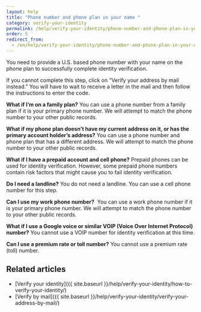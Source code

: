 ```yaml
---
layout: help
title: "Phone number and phone plan in your name "
category: verify-your-identity
permalink: /help/verify-your-identity/phone-number-and-phone-plan-in-your-name/
order: 5
redirect_from:
  - /en/help/verify-your-identity/phone-number-and-phone-plan-in-your-name/
---
```

You need to provide a U.S. based phone number with your name on the phone plan to successfully complete identity verification. 

If you cannot complete this step, click on “Verify your address by mail instead.” You will have to wait to receive a letter in the mail and then follow the instructions to enter the code. 

**What if I’m on a family plan?**
You can use a phone number from a family plan if it is your primary phone number. We will attempt to match the phone number to your other public records. 

**What if my phone plan doesn’t have my current address on it, or has the primary account holder’s address?**
You can use a phone number and phone plan that has a different address. We will attempt to match the phone number to your other public records.

**What if I have a prepaid account and cell phone?**
Prepaid phones can be used for identity verification. However, some prepaid phone numbers contain risk factors that might cause you to fail identity verification.

**Do I need a landline?**
You do not need a landline. You can use a cell phone number for this step. 

**Can I use my work phone number?** 
You can use a work phone number if it is your primary phone number. We will attempt to match the phone number to your other public records. 

**What if I use a Google voice or similar VOIP (Voice Over Internet Protocol) number?**
You cannot use a VOIP number for identity verification at this time.

**Can I use a premium rate or toll number?**
You cannot use a premium rate (toll) number.



## Related articles

* [Verify your identity]({{ site.baseurl }}/help/verify-your-identity/how-to-verify-your-identity/)
* [Verify by mail]({{ site.baseurl }}/help/verify-your-identity/verify-your-address-by-mail/)